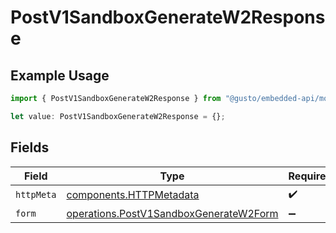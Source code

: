 # PostV1SandboxGenerateW2Response

## Example Usage

```typescript
import { PostV1SandboxGenerateW2Response } from "@gusto/embedded-api/models/operations/postv1sandboxgeneratew2.js";

let value: PostV1SandboxGenerateW2Response = {};
```

## Fields

| Field                                                                                            | Type                                                                                             | Required                                                                                         | Description                                                                                      |
| ------------------------------------------------------------------------------------------------ | ------------------------------------------------------------------------------------------------ | ------------------------------------------------------------------------------------------------ | ------------------------------------------------------------------------------------------------ |
| `httpMeta`                                                                                       | [components.HTTPMetadata](../../models/components/httpmetadata.md)                               | :heavy_check_mark:                                                                               | N/A                                                                                              |
| `form`                                                                                           | [operations.PostV1SandboxGenerateW2Form](../../models/operations/postv1sandboxgeneratew2form.md) | :heavy_minus_sign:                                                                               | OK                                                                                               |